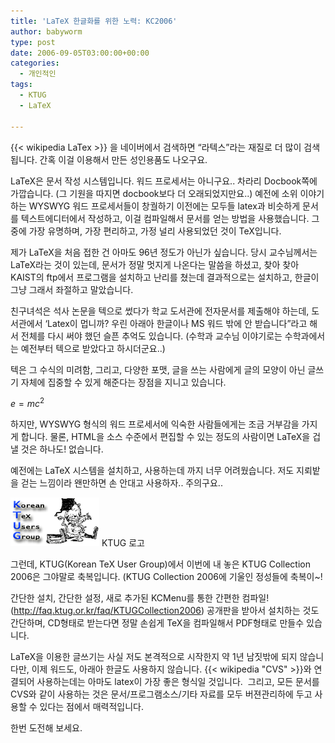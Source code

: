 ```yaml
---
title: 'LaTeX 한글화를 위한 노력: KC2006'
author: babyworm
type: post
date: 2006-09-05T03:00:00+00:00
categories:
  - 개인적인
tags:
  - KTUG
  - LaTeX

---
```

{{< wikipedia LaTex >}} 을 네이버에서 검색하면 &#8220;라텍스&#8221;라는 재질로 더 많이 검색됩니다.
간혹 이걸 이용해서 만든 성인용품도 나오구요.


LaTeX은 문서 작성 시스템입니다. 워드 프로세서는 아니구요..
차라리 Docbook쪽에 가깝습니다. (그 기원을 따지면 docbook보다 더 오래되었지만요..)
예전에 소위 이야기하는 WYSWYG 워드 프로세서들이 창궐하기 이전에는 모두들 latex과 비슷하게 문서를 텍스트에디터에서 작성하고, 이걸 컴파일해서 문서를 얻는 방법을 사용했습니다.
그중에 가장 유명하며, 가장 편리하고, 가정 널리 사용되었던 것이 TeX입니다.

제가 LaTeX을 처음 접한 건 아마도 96년 정도가 아닌가 싶습니다. 당시 교수님께서는 LaTeX라는 것이 있는데, 문서가 정말 멋지게 나온다는 말씀을 하셨고, 찾아 찾아 KAIST의 ftp에서 프로그램을 설치하고 난리를 쳤는데 결과적으로는 설치하고, 한글이 그냥 그래서 좌절하고 말았습니다.

친구녀석은 석사 논문을 텍으로 썼다가 학교 도서관에 전자문서를 제출해야 하는데, 도서관에서 &#8216;Latex이 멉니까? 우린 아래아 한글이나 MS 워드 밖에 안 받습니다&#8221;라고 해서 전체를 다시 써야 했던 슬픈 추억도 있습니다. (수학과 교수님 이야기로는 수학과에서는 예전부터 텍으로 받았다고 하시더군요..)

텍은 그 수식의 미려함, 그리고, 다양한 포맷, 글을 쓰는 사람에게 글의 모양이 아닌 글쓰기 자체에 집중할 수 있게 해준다는 장점을 지니고 있습니다.

$e = mc^2$


하지만, WYSWYG 형식의 워드 프로세서에 익숙한 사람들에게는 조금 거부감을 가지게 합니다.
물론, HTML을 소스 수준에서 편집할 수 있는 정도의 사람이면 LaTeX을 겁낼 것은 하나도! 없습니다.

예전에는 LaTeX 시스템을 설치하고, 사용하는데 까지 너무 어려웠습니다.
저도 지뢰밭을 걷는 느낌이라 왠만하면 손 안대고 사용하자.. 주의구요..

<img loading="lazy" decoding="async" src="featured_ktug.png" width="142" height="78" alt="" data-recalc-dims="1" />
    KTUG 로고

그런데, KTUG(Korean TeX User Group)에서 이번에 내 놓은 KTUG Collection 2006은 그야말로 축복입니다. (KTUG Collection 2006에 기울인 정성들에 축복이~!


간단한 설치, 간단한 설정, 새로 추가된 KCMenu를 통한 간편한 컴파일!
(<http://faq.ktug.or.kr/faq/KTUGCollection2006>)
공개판을 받아서 설치하는 것도 간단하며, CD형태로 받는다면 정말 손쉽게 TeX을 컴파일해서 PDF형태로 만들수 있습니다.

LaTeX을 이용한 글쓰기는 사실 저도 본격적으로 시작한지 약 1년 남짓밖에 되지 않습니다만, 이제 워드도, 아래아 한글도 사용하지 않습니다.
{{< wikipedia "CVS" >}}와 연결되어 사용하는데는 아마도 latex이 가장 좋은 형식일 것입니다.&nbsp;
그리고, 모든 문서를 CVS와 같이 사용하는 것은 문서/프로그램소스/기타 자료를 모두 버젼관리하에 두고 사용할 수 있다는 점에서 매력적입니다.

한번 도전해 보세요.
